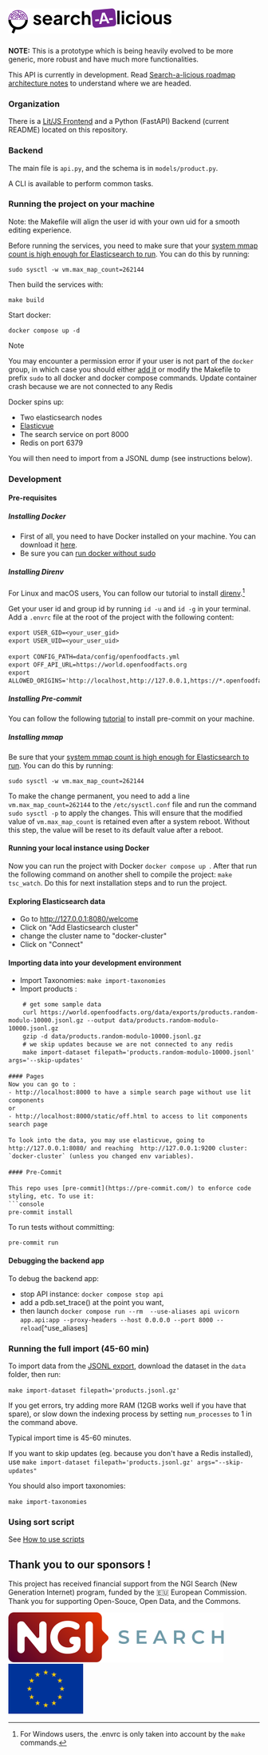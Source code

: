 # ![Search-a-licious](./assets/RVB_HORIZONTAL_WHITE_BG_SEARCH-A-LICIOUS-50.png "Search-a-licious logo")


**NOTE:** This is a prototype which is being heavily evolved to be more generic, more robust and have much more functionalities.

This API is currently in development. Read [Search-a-licious roadmap architecture notes](https://docs.google.com/document/d/1mibE8nACcmen6paSrqT9JQk5VbuvlFUXI1S93yHCK2I/edit) to understand where we are headed.

### Organization

There is a [Lit/JS Frontend](frontend/README.md) and a Python (FastAPI) Backend (current README) located on this repository.

### Backend

The main file is `api.py`, and the schema is in `models/product.py`.

A CLI is available to perform common tasks.

### Running the project on your machine

Note: the Makefile will align the user id with your own uid for a smooth editing experience.

Before running the services, you need to make sure that your [system mmap count is high enough for Elasticsearch to run](https://www.elastic.co/guide/en/elasticsearch/reference/current/vm-max-map-count.html). You can do this by running:

```console
sudo sysctl -w vm.max_map_count=262144
```

Then build the services with:

```
make build
```

Start docker:

```console
docker compose up -d
```

> [!NOTE]
> You may encounter a permission error if your user is not part of the `docker` group, in which case you should either [add it](https://docs.docker.com/engine/install/linux-postinstall/#manage-docker-as-a-non-root-user) or modify the Makefile to prefix `sudo` to all docker and docker compose commands.
> Update container crash because we are not connected to any Redis

Docker spins up:
- Two elasticsearch nodes
- [Elasticvue](https://elasticvue.com/)
- The search service on port 8000
- Redis on port 6379

You will then need to import from a JSONL dump (see instructions below).

### Development

#### Pre-requisites
##### Installing Docker
- First of all, you need to have Docker installed on your machine. You can download it [here](https://www.docker.com/products/docker-desktop).
- Be sure you can [run docker without sudo](https://docs.docker.com/engine/install/linux-postinstall/#manage-docker-as-a-non-root-user)

##### Installing Direnv
For Linux and macOS users, You can follow our tutorial to install [direnv](https://openfoodfacts.github.io/openfoodfacts-server/dev/how-to-use-direnv/).[^winEnvrc]

Get your user id and group id by running `id -u` and `id -g` in your terminal.
Add a `.envrc` file at the root of the project with the following content:
```shell
export USER_GID=<your_user_gid>
export USER_UID=<your_user_uid>

export CONFIG_PATH=data/config/openfoodfacts.yml
export OFF_API_URL=https://world.openfoodfacts.org
export ALLOWED_ORIGINS='http://localhost,http://127.0.0.1,https://*.openfoodfacts.org,https://*.openfoodfacts.net' 
```

[^winEnvrc]: For Windows users, the .envrc is only taken into account by the `make` commands.

##### Installing Pre-commit
You can follow the following [tutorial](https://pre-commit.com/#install) to install pre-commit on your machine.

##### Installing mmap
Be sure that your [system mmap count is high enough for Elasticsearch to run](https://www.elastic.co/guide/en/elasticsearch/reference/current/vm-max-map-count.html). You can do this by running:
```shell
sudo sysctl -w vm.max_map_count=262144
```
To make the change permanent, you need to add a line `vm.max_map_count=262144` to the `/etc/sysctl.conf` file and run the command `sudo sysctl -p` to apply the changes.
This will ensure that the modified value of `vm.max_map_count` is retained even after a system reboot. Without this step, the value will be reset to its default value after a reboot.

#### Running your local instance using Docker
Now you can run the project with Docker ```docker compose up ```.
After that run the following command on another shell to compile the project: ```make tsc_watch```.
Do this for next installation steps and to run the project.

#### Exploring Elasticsearch data

- Go to http://127.0.0.1:8080/welcome
- Click on "Add Elasticsearch cluster"
- change the cluster name to "docker-cluster"
- Click on "Connect"

#### Importing data into your development environment
- Import Taxonomies: `make import-taxonomies` 
- Import products :
```shell
    # get some sample data
    curl https://world.openfoodfacts.org/data/exports/products.random-modulo-10000.jsonl.gz --output data/products.random-modulo-10000.jsonl.gz
    gzip -d data/products.random-modulo-10000.jsonl.gz
    # we skip updates because we are not connected to any redis
    make import-dataset filepath='products.random-modulo-10000.jsonl' args='--skip-updates'

#### Pages
Now you can go to :
- http://localhost:8000 to have a simple search page without use lit components
or 
- http://localhost:8000/static/off.html to access to lit components search page

To look into the data, you may use elasticvue, going to http://127.0.0.1:8080/ and reaching  http://127.0.0.1:9200 cluster: `docker-cluster` (unless you changed env variables).

#### Pre-Commit

This repo uses [pre-commit](https://pre-commit.com/) to enforce code styling, etc. To use it:
```console
pre-commit install
```
To run tests without committing:

```console
pre-commit run
```

#### Debugging the backend app
To debug the backend app:
* stop API instance: `docker compose stop api`
* add a pdb.set_trace() at the point you want,
* then launch `docker compose run --rm  --use-aliases api uvicorn app.api:app --proxy-headers --host 0.0.0.0 --port 8000 --reload`[^use_aliases]

### Running the full import (45-60 min)
To import data from the [JSONL export](https://world.openfoodfacts.org/data), download the dataset in the `data` folder, then run:

`make import-dataset filepath='products.jsonl.gz'`

If you get errors, try adding more RAM (12GB works well if you have that spare), or slow down the indexing process by setting `num_processes` to 1 in the command above.

Typical import time is 45-60 minutes.

If you want to skip updates (eg. because you don't have a Redis installed), 
use `make import-dataset filepath='products.jsonl.gz' args="--skip-updates"`

You should also import taxonomies:

`make import-taxonomies`

### Using sort script

See [How to use scripts](./docs/users/how-to-use-scripts.md)

## Thank you to our sponsors !

This project has received financial support from the NGI Search (New Generation Internet) program, funded by the 🇪🇺 European Commission. Thank you for supporting Open-Souce, Open Data, and the Commons.

<img src="./assets/NGISearch_logo_tag_icon.svg" alt="NGI-search logo" title="NGI-search logo" height="100" />
<img src="./assets/europa-flag.jpg" alt="European flag" title="European flag" height="100" />

